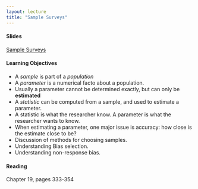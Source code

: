 ```yaml
---
layout: lecture
title: "Sample Surveys"
---
```


<h4>
	<span class="fa fa-picture-o fa-lg main-list-item-icon"></span>
	Slides
</h4>

<a href="https://docs.google.com/presentation/d/1n-zZKPrpCoNqhf1hnDlUNVx-XL_qxdZgwngeKWMULiM/pub?start=false&loop=false&delayms=3000" target="_blank">Sample Surveys</a>


<h4>
	<span class="fa fa-graduation-cap fa-lg main-list-item-icon"></span>
	Learning Objectives
</h4>

- A _sample_ is part of a _population_
- A _parameter_ is a numerical facto about a population.
- Usually a parameter cannot be determined exactly, but can only be __estimated__
- A _statistic_ can be computed from a sample, and used to estimate a parameter.
- A statistic is what the researcher know. A parameter is what the researcher wants to know.
- When estimating a parameter, one major issue is accuracy: how close is the estimate close to be?
- Discussion of methods for choosing samples.
- Understanding Bias selection.
- Understanding non-response bias.


<h4>
	<span class="fa fa-book fa-lg main-list-item-icon"></span>
	Reading
</h4>

Chapter 19, pages 333-354

